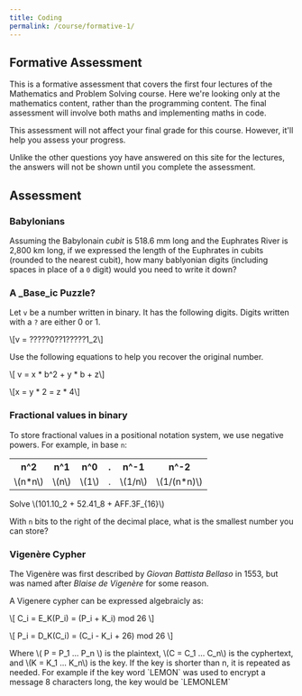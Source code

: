 ```yaml
---
title: Coding
permalink: /course/formative-1/
---
```


## Formative Assessment

This is a formative assessment that covers the first four lectures of the Mathematics and Problem Solving course. Here we're looking only at the mathematics content, rather than the programming content. The final assessment will involve both maths and implementing maths in code.

This assessment will not affect your final grade for this course. However, it'll help you assess your progress.

Unlike the other questions yoy have answered on this site for the lectures, the answers will not be shown until you complete the assessment.


<script src="https://polyfill.io/v3/polyfill.min.js?features=es6"></script>
<script id="MathJax-script" src="https://cdn.jsdelivr.net/npm/mathjax@3/es5/tex-mml-chtml.js"></script>


## Assessment

### Babylonians

Assuming the Babylonain _cubit_ is 518.6 mm long and the Euphrates River is 2,800 km long, if we expressed the length of the Euphrates in cubits (rounded to the nearest cubit), how many bablyonian digits (including spaces in place of a `0` digit) would you need to write it down?

### A _Base_ic Puzzle?

Let `v` be a number written in binary. It has the following digits. Digits written with a `?` are either 0 or 1.

<p>\[v = ?????0??1?????1_2\]</p>

Use the following equations to help you recover the original number.

<p>\[ v = x * b^2 + y * b + z\]</p>
<p>\[x = y * 2 = z * 4\]</p>

### Fractional values in binary

To store fractional values in a positional notation system, we use negative powers. For example, in base `n`:

<table>
    <tr><th> n^2 </th><th> n^1 </th><th> n^0</th><th>. </th><th> n^-1 </th><th> n^-2 </th></tr>
    <tr><td>\(n*n\) </td><td> \(n\) </td><td> \(1\)  </td><td> . </td><td> \(1/n\) </td><td> \(1/(n*n)\)</td></tr>
</table>

<p>Solve \(101.10_2 + 52.41_8 + AFF.3F_{16}\)</p>

With `n` bits to the right of the decimal place, what is the smallest number you can store?

### Vigenère Cypher

The Vigenère was first described by _Giovan Battista Bellaso_ in 1553, but was named after _Blaise de Vigenère_ for some reason.

A Vigenere cypher can be expressed algebraicly as:

<p>\[ C_i = E_K(P_i) = (P_i + K_i) mod 26 \]</p>

<p>\[ P_i = D_K(C_i) = (C_i - K_i + 26) mod 26 \]</p>

<p>Where \( P = P_1 ... P_n \) is the plaintext, \(C = C_1 ... C_n\) is the cyphertext, and \(K = K_1 ... K_n\) is the key. If the key is shorter than n, it is repeated as needed. For example if the key word `LEMON` was used to encrypt a message 8 characters long, the key would be `LEMONLEM`  </p>

